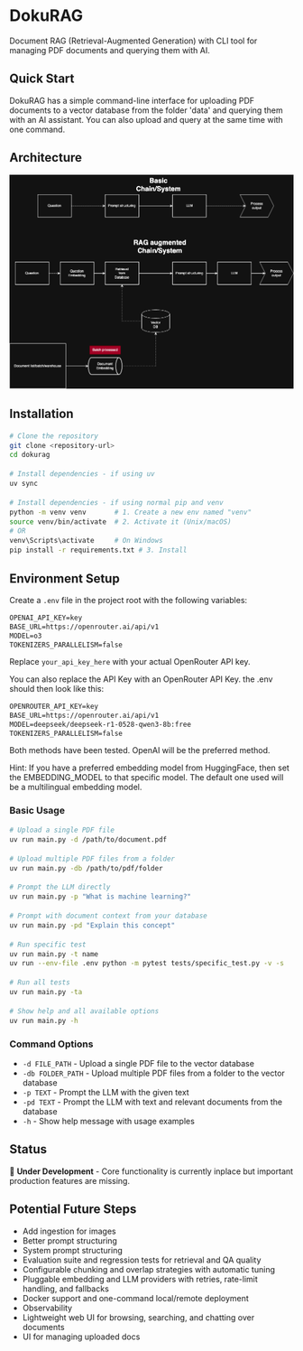 # DokuRAG

Document RAG (Retrieval-Augmented Generation) with CLI tool for managing PDF documents and querying them with AI.

## Quick Start

DokuRAG has a simple command-line interface for uploading PDF documents to a vector database from the folder 'data' and querying them with an AI assistant. You can also upload and query at the same time with one command.

## Architecture

![DokuRAG Architecture](assets/dokurag_architecture.png)

## Installation

```bash
# Clone the repository
git clone <repository-url>
cd dokurag

# Install dependencies - if using uv
uv sync

# Install dependencies - if using normal pip and venv
python -m venv venv       # 1. Create a new env named "venv"
source venv/bin/activate  # 2. Activate it (Unix/macOS)
# OR
venv\Scripts\activate     # On Windows
pip install -r requirements.txt # 3. Install


```

## Environment Setup

Create a `.env` file in the project root with the following variables:
```
OPENAI_API_KEY=key
BASE_URL=https://openrouter.ai/api/v1
MODEL=o3
TOKENIZERS_PARALLELISM=false
```


Replace `your_api_key_here` with your actual OpenRouter API key.

You can also replace the API Key with an OpenRouter API Key. the .env should then look like this:
```
OPENROUTER_API_KEY=key
BASE_URL=https://openrouter.ai/api/v1
MODEL=deepseek/deepseek-r1-0528-qwen3-8b:free
TOKENIZERS_PARALLELISM=false
```

Both methods have been tested. OpenAI will be the preferred method.

Hint: If you have a preferred embedding model from HuggingFace, then set the EMBEDDING_MODEL to that specific model. The default one used will be a multilingual embedding model.

### Basic Usage

```bash
# Upload a single PDF file
uv run main.py -d /path/to/document.pdf

# Upload multiple PDF files from a folder
uv run main.py -db /path/to/pdf/folder

# Prompt the LLM directly
uv run main.py -p "What is machine learning?"

# Prompt with document context from your database
uv run main.py -pd "Explain this concept"

# Run specific test
uv run main.py -t name
uv run --env-file .env python -m pytest tests/specific_test.py -v -s

# Run all tests
uv run main.py -ta

# Show help and all available options
uv run main.py -h
```

### Command Options

- `-d FILE_PATH` - Upload a single PDF file to the vector database
- `-db FOLDER_PATH` - Upload multiple PDF files from a folder to the vector database
- `-p TEXT` - Prompt the LLM with the given text
- `-pd TEXT` - Prompt the LLM with text and relevant documents from the database
- `-h` - Show help message with usage examples


## Status

🚧 **Under Development** - Core functionality is currently inplace but important production features are missing.

## Potential Future Steps

- Add ingestion for images
- Better prompt structuring
- System prompt structuring
- Evaluation suite and regression tests for retrieval and QA quality
- Configurable chunking and overlap strategies with automatic tuning
- Pluggable embedding and LLM providers with retries, rate-limit handling, and fallbacks
- Docker support and one-command local/remote deployment
- Observability
- Lightweight web UI for browsing, searching, and chatting over documents
- UI for managing uploaded docs
